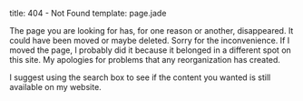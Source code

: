 title: 404 - Not Found
template: page.jade

The page you are looking for has, for one reason or another, disappeared.  It could have been moved or maybe deleted.  Sorry for the inconvenience.  If I moved the page, I probably did it because it belonged in a different spot on this site.  My apologies for problems that any reorganization has created.

I suggest using the search box to see if the content you wanted is still available on my website.
